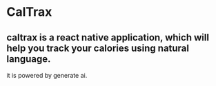 # CalTrax

## caltrax is a react native application, which will help you track your calories using natural language. 

it is powered by generate ai.
